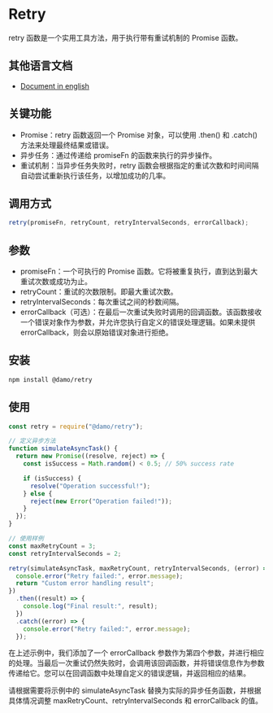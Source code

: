 # Retry

retry 函数是一个实用工具方法，用于执行带有重试机制的 Promise 函数。

## 其他语言文档

- [Document in english](./README.md)

## 关键功能

- Promise：retry 函数返回一个 Promise 对象，可以使用 .then() 和 .catch() 方法来处理最终结果或错误。
- 异步任务：通过传递给 promiseFn 的函数来执行的异步操作。
- 重试机制：当异步任务失败时，retry 函数会根据指定的重试次数和时间间隔自动尝试重新执行该任务，以增加成功的几率。

## 调用方式

```javascript
retry(promiseFn, retryCount, retryIntervalSeconds, errorCallback);
```

## 参数

- promiseFn：一个可执行的 Promise 函数。它将被重复执行，直到达到最大重试次数或成功为止。
- retryCount：重试的次数限制。即最大重试次数。
- retryIntervalSeconds：每次重试之间的秒数间隔。
- errorCallback（可选）：在最后一次重试失败时调用的回调函数。该函数接收一个错误对象作为参数，并允许您执行自定义的错误处理逻辑。如果未提供 errorCallback，则会以原始错误对象进行拒绝。

## 安装

```sh
npm install @damo/retry
```

## 使用

```javascript
const retry = require("@damo/retry");

// 定义异步方法
function simulateAsyncTask() {
  return new Promise((resolve, reject) => {
    const isSuccess = Math.random() < 0.5; // 50% success rate

    if (isSuccess) {
      resolve("Operation successful!");
    } else {
      reject(new Error("Operation failed!"));
    }
  });
}

// 使用样例
const maxRetryCount = 3;
const retryIntervalSeconds = 2;

retry(simulateAsyncTask, maxRetryCount, retryIntervalSeconds, (error) => {
  console.error("Retry failed:", error.message);
  return "Custom error handling result";
})
  .then((result) => {
    console.log("Final result:", result);
  })
  .catch((error) => {
    console.error("Retry failed:", error.message);
  });
```

在上述示例中，我们添加了一个 errorCallback 参数作为第四个参数，并进行相应的处理。当最后一次重试仍然失败时，会调用该回调函数，并将错误信息作为参数传递给它。您可以在回调函数中处理自定义的错误逻辑，并返回相应的结果。

请根据需要将示例中的 simulateAsyncTask 替换为实际的异步任务函数，并根据具体情况调整 maxRetryCount、retryIntervalSeconds 和 errorCallback 的值。

